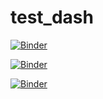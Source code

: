 # test_dash


[![Binder](https://mybinder.org/badge_logo.svg)](https://mybinder.org/v2/gh/JFord-DCHCMPO/test_dash/HEAD?urlpath=voila%2Frender%2FSample_Dashboard.ipynb)

[![Binder](https://mybinder.org/badge_logo.svg)](https://mybinder.org/v2/gh/JFord-DCHCMPO/test_dash/HEAD?urlpath=voila%2Frender%2FSample_Dashboard.ipynb)

[![Binder](https://mybinder.org/badge_logo.svg)](https://mybinder.org/v2/gh/JFord-DCHCMPO/test_dash/HEAD?urlpath=voila%2Frender%2FSample_Dashboard.ipynb)
